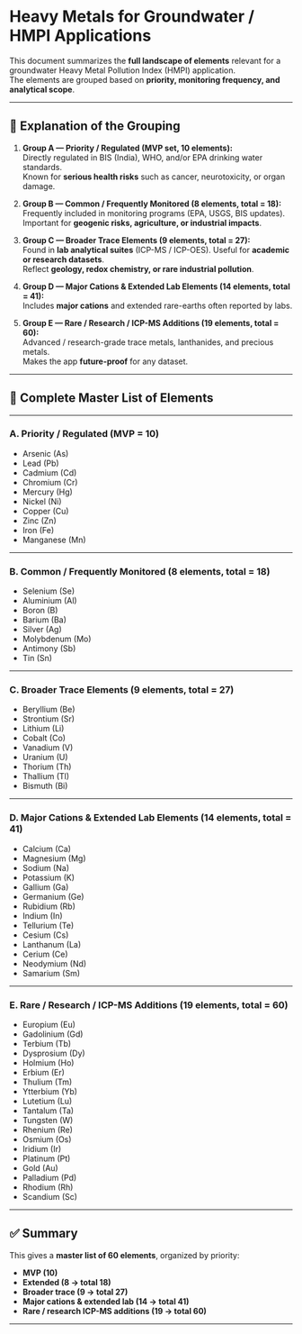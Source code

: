 # Heavy Metals for Groundwater / HMPI Applications

This document summarizes the **full landscape of elements** relevant for a groundwater Heavy Metal Pollution Index (HMPI) application.  
The elements are grouped based on **priority, monitoring frequency, and analytical scope**.

---

## 🔹 Explanation of the Grouping

1. **Group A — Priority / Regulated (MVP set, 10 elements):**  
   Directly regulated in BIS (India), WHO, and/or EPA drinking water standards.  
   Known for **serious health risks** such as cancer, neurotoxicity, or organ damage.  

2. **Group B — Common / Frequently Monitored (8 elements, total = 18):**  
   Frequently included in monitoring programs (EPA, USGS, BIS updates).  
   Important for **geogenic risks, agriculture, or industrial impacts**.  

3. **Group C — Broader Trace Elements (9 elements, total = 27):**  
   Found in **lab analytical suites** (ICP-MS / ICP-OES). Useful for **academic or research datasets**.  
   Reflect **geology, redox chemistry, or rare industrial pollution**.  

4. **Group D — Major Cations & Extended Lab Elements (14 elements, total = 41):**  
   Includes **major cations** and extended rare-earths often reported by labs.  

5. **Group E — Rare / Research / ICP-MS Additions (19 elements, total = 60):**  
   Advanced / research-grade trace metals, lanthanides, and precious metals.  
   Makes the app **future-proof** for any dataset.  

---

## 🔹 Complete Master List of Elements

---

### **A. Priority / Regulated (MVP = 10)**

- Arsenic (As)  
- Lead (Pb)  
- Cadmium (Cd)  
- Chromium (Cr)  
- Mercury (Hg)  
- Nickel (Ni)  
- Copper (Cu)  
- Zinc (Zn)  
- Iron (Fe)  
- Manganese (Mn)  

---

### **B. Common / Frequently Monitored (8 elements, total = 18)**

- Selenium (Se)  
- Aluminium (Al)  
- Boron (B)  
- Barium (Ba)  
- Silver (Ag)  
- Molybdenum (Mo)  
- Antimony (Sb)  
- Tin (Sn)  

---

### **C. Broader Trace Elements (9 elements, total = 27)**

- Beryllium (Be)  
- Strontium (Sr)  
- Lithium (Li)  
- Cobalt (Co)  
- Vanadium (V)  
- Uranium (U)  
- Thorium (Th)  
- Thallium (Tl)  
- Bismuth (Bi)  

---

### **D. Major Cations & Extended Lab Elements (14 elements, total = 41)**

- Calcium (Ca)  
- Magnesium (Mg)  
- Sodium (Na)  
- Potassium (K)  
- Gallium (Ga)  
- Germanium (Ge)  
- Rubidium (Rb)  
- Indium (In)  
- Tellurium (Te)  
- Cesium (Cs)  
- Lanthanum (La)  
- Cerium (Ce)  
- Neodymium (Nd)  
- Samarium (Sm)  

---

### **E. Rare / Research / ICP-MS Additions (19 elements, total = 60)**

- Europium (Eu)  
- Gadolinium (Gd)  
- Terbium (Tb)  
- Dysprosium (Dy)  
- Holmium (Ho)  
- Erbium (Er)  
- Thulium (Tm)  
- Ytterbium (Yb)  
- Lutetium (Lu)  
- Tantalum (Ta)  
- Tungsten (W)  
- Rhenium (Re)  
- Osmium (Os)  
- Iridium (Ir)  
- Platinum (Pt)  
- Gold (Au)  
- Palladium (Pd)  
- Rhodium (Rh)  
- Scandium (Sc)  

---

## ✅ Summary

This gives a **master list of 60 elements**, organized by priority:

- **MVP (10)**  
- **Extended (8 → total 18)**  
- **Broader trace (9 → total 27)**  
- **Major cations & extended lab (14 → total 41)**  
- **Rare / research ICP-MS additions (19 → total 60)**  

---

